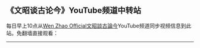 ## 《文昭谈古论今》YouTube频道中转站
每日早上10点从[Wen Zhao Official文昭談古論今](https://www.youtube.com/channel/UCtAIPjABiQD3qjlEl1T5VpA)YouTube频道同步视频信息到此站。免翻墙直接观看：

---
